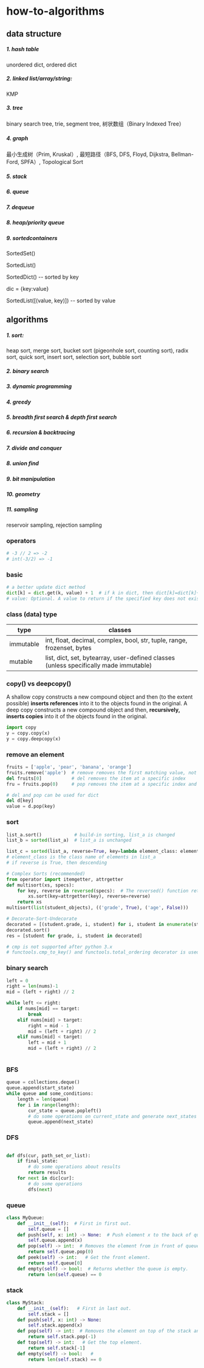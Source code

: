 # how-to-algorithms

## data structure

##### 1. hash table
unordered dict, ordered dict
##### 2. linked list/array/string: 
KMP
##### 3. tree
binary search tree, trie, segment tree, 树状数组（Binary Indexed Tree）
##### 4. graph 
最小生成树（Prim, Kruskal）, 最短路径（BFS, DFS, Floyd, Dijkstra, Bellman-Ford, SPFA）, Topological Sort
##### 5. stack
##### 6. queue
##### 7. dequeue
##### 8. heap/priority queue
##### 9. sortedcontainers
SortedSet()

SortedList()

SortedDict() -- sorted by key

dic = {key:value}

SortedList([(value, key)]) -- sorted by value




## algorithms

##### 1. sort: 
heap sort, merge sort, bucket sort (pigeonhole sort, counting sort), radix sort, quick sort, insert sort, selection sort, bubble sort
##### 2. binary search
##### 3. dynamic programming
##### 4. greedy
##### 5. breadth first search & depth first search
##### 6. recursion & backtracing
##### 7. divide and conquer
##### 8. union find
##### 9. bit manipulation
##### 10. geometry
##### 11. sampling
reservoir sampling, rejection sampling



### operators
```python
# -3 // 2 => -2
# int(-3/2) => -1
```

### basic
```python
# a better update dict method
dict[k] = dict.get(k, value) + 1  # if k in dict, then dict[k]=dict[k]+1, else new dict[k]=value+1
# value: Optional. A value to return if the specified key does not exist. Default value None.
```

### class (data) type
| type        | classes |
| ----------- | ----------- |
| immutable   | int, float, decimal, complex, bool, str, tuple, range, frozenset, bytes |
| mutable     | list, dict, set, bytearray, user-defined classes (unless specifically made immutable) | 


### copy() vs deepcopy()
A shallow copy constructs a new compound object and then (to the extent possible) **inserts references** into it to the objects found in the original.
A deep copy constructs a new compound object and then, **recursively, inserts copies** into it of the objects found in the original.
```python
import copy
y = copy.copy(x)
y = copy.deepcopy(x)
```

### remove an element
```python
fruits = ['apple', 'pear', 'banana', 'orange']
fruits.remove('apple')  # remove removes the first matching value, not a specific index
del fruits[0]           # del removes the item at a specific index
fru = fruits.pop(0)     # pop removes the item at a specific index and returns it

# del and pop can be used for dict
del d[key]
value = d.pop(key)
```

### sort
```python
list_a.sort()            # build-in sorting, list_a is changed
list_b = sorted(list_a)  # list_a is unchanged

list_c = sorted(list_a, reverse=True, key=lambda element_class: element_class.variable) 
# element_class is the class name of elements in list_a
# if reverse is True, then descending

# Complex Sorts (recommended)
from operator import itemgetter, attrgetter
def multisort(xs, specs):
    for key, reverse in reversed(specs):  # The reversed() function returns the reversed iterator of the given sequence.
        xs.sort(key=attrgetter(key), reverse=reverse)
    return xs
multisort(list(student_objects), (('grade', True), ('age', False)))

# Decorate-Sort-Undecorate
decorated = [(student.grade, i, student) for i, student in enumerate(student_objects)]
decorated.sort()
res = [student for grade, i, student in decorated]

# cmp is not supported after python 3.x
# functools.cmp_to_key() and functools.total_ordering decorator is used in custom classes


```

### binary search
```python
left = 0
right = len(nums)-1
mid = (left + right) // 2

while left <= right:
    if nums[mid] == target:
        break
    elif nums[mid] > target:
        right = mid - 1
        mid = (left + right) // 2
    elif nums[mid] < target:
        left = mid + 1
        mid = (left + right) // 2
        
```

### BFS
```python
queue = collections.deque()
queue.append(start_state)
while queue and some_conditions:
    length = len(queue)
    for i in range(length):
        cur_state = queue.popleft()
        # do some operations on current_state and generate next_states
        queue.append(next_state)
```

### DFS
```python

def dfs(cur, path_set_or_list):
    if final_state:
        # do some operations about results
        return results
    for next in dic[cur]:
        # do some operations
        dfs(next)
```


### queue

```python
class MyQueue: 
    def __init__(self):  # First in first out.
        self.queue = []
    def push(self, x: int) -> None:  # Push element x to the back of queue.
        self.queue.append(x)
    def pop(self) -> int:  # Removes the element from in front of queue and returns that element.
        return self.queue.pop(0)
    def peek(self) -> int:   # Get the front element.
        return self.queue[0]
    def empty(self) -> bool:  # Returns whether the queue is empty.
        return len(self.queue) == 0
```


### stack
```python
class MyStack:
    def __init__(self):   # First in last out.
        self.stack = []
    def push(self, x: int) -> None:
        self.stack.append(x)
    def pop(self) -> int:  # Removes the element on top of the stack and returns that element.
        return self.stack.pop(-1)
    def top(self) -> int:   # Get the top element.
        return self.stack[-1]
    def empty(self) -> bool:   #
        return len(self.stack) == 0
```
